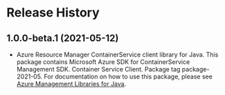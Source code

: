 # Release History

## 1.0.0-beta.1 (2021-05-12)

- Azure Resource Manager ContainerService client library for Java. This package contains Microsoft Azure SDK for ContainerService Management SDK. Container Service Client. Package tag package-2021-05. For documentation on how to use this package, please see [Azure Management Libraries for Java](https://aka.ms/azsdk/java/mgmt).
